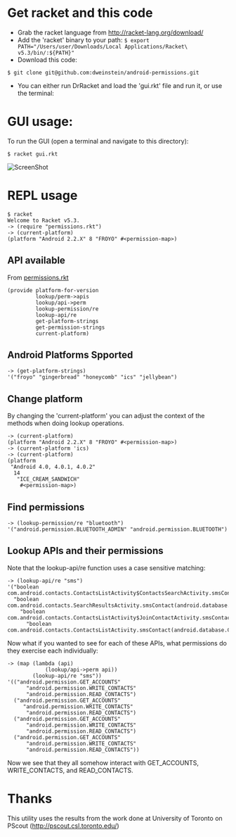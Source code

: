 # Get racket and this code
* Grab the racket language from http://racket-lang.org/download/
* Add the 'racket' binary to your path:
``` $ export PATH="/Users/user/Downloads/Local Applications/Racket\ v5.3/bin/:${PATH}" ```
* Download this code: 
```
$ git clone git@github.com:dweinstein/android-permissions.git
```
* You can either run DrRacket and load the 'gui.rkt' file and run it, or use the terminal:

# GUI usage:
To run the GUI (open a terminal and navigate to this directory):
```
$ racket gui.rkt
```
![ScreenShot](img/ss1.png)

# REPL usage
```racket
$ racket 
Welcome to Racket v5.3.
-> (require "permissions.rkt")
-> (current-platform)
(platform "Android 2.2.X" 8 "FROYO" #<permission-map>)
```
## API available
From [permissions.rkt](https://github.com/dweinstein/android-permissions/blob/master/permissions.rkt)
```racket
(provide platform-for-version
         lookup/perm->apis
         lookup/api->perm
         lookup-permission/re
         lookup-api/re
         get-platform-strings
         get-permission-strings
         current-platform)
```
## Android Platforms Spported
```
-> (get-platform-strings)
'("froyo" "gingerbread" "honeycomb" "ics" "jellybean")
```


## Change platform
By changing the 'current-platform' you can adjust the context of the methods when doing lookup operations.

```racket
-> (current-platform)
(platform "Android 2.2.X" 8 "FROYO" #<permission-map>)
-> (current-platform 'ics)
-> (current-platform)
(platform
 "Android 4.0, 4.0.1, 4.0.2"
  14
   "ICE_CREAM_SANDWICH"
    #<permission-map>)
```

## Find permissions
```racket
-> (lookup-permission/re "bluetooth")
'("android.permission.BLUETOOTH_ADMIN" "android.permission.BLUETOOTH")
```

## Lookup APIs and their permissions
Note that the lookup-api/re function uses a case sensitive matching:
```racket
-> (lookup-api/re "sms")
'("boolean com.android.contacts.ContactsListActivity$ContactsSearchActivity.smsContact(android.database.Cursor)"
  "boolean com.android.contacts.SearchResultsActivity.smsContact(android.database.Cursor)"
    "boolean com.android.contacts.ContactsListActivity$JoinContactActivity.smsContact(android.database.Cursor)"
      "boolean com.android.contacts.ContactsListActivity.smsContact(android.database.Cursor)")
```

Now what if you wanted to see for each of these APIs, what permissions do they exercise each individually:
```racket
-> (map (lambda (api) 
            (lookup/api->perm api)) 
        (lookup-api/re "sms"))
'(("android.permission.GET_ACCOUNTS"
      "android.permission.WRITE_CONTACTS"
      "android.permission.READ_CONTACTS")
  ("android.permission.GET_ACCOUNTS"
     "android.permission.WRITE_CONTACTS"
      "android.permission.READ_CONTACTS")
  ("android.permission.GET_ACCOUNTS"
      "android.permission.WRITE_CONTACTS"
      "android.permission.READ_CONTACTS")
  ("android.permission.GET_ACCOUNTS"
      "android.permission.WRITE_CONTACTS"
      "android.permission.READ_CONTACTS"))
```

Now we see that they all somehow interact with GET_ACCOUNTS, WRITE_CONTACTS, and READ_CONTACTS.

# Thanks
This utility uses the results from the work done at University of Toronto on PScout (http://pscout.csl.toronto.edu/)
